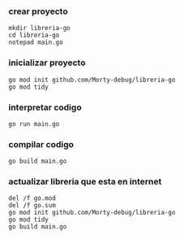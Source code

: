 ### crear proyecto
```batch
mkdir libreria-go
cd libreria-go
notepad main.go
```

### inicializar proyecto
```batch
go mod init github.com/Morty-debug/libreria-go
go mod tidy
```

### interpretar codigo
```batch
go run main.go
```

### compilar codigo
```batch
go build main.go
```

### actualizar libreria que esta en internet
```batch
del /f go.mod
del /f go.sum
go mod init github.com/Morty-debug/libreria-go
go mod tidy
go build main.go
```
